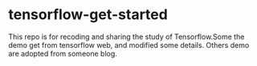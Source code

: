 # tensorflow-get-started

This repo is for recoding and sharing the study of Tensorflow.Some the demo get from tensorflow web, and modified some details. Others demo are adopted from someone blog.
